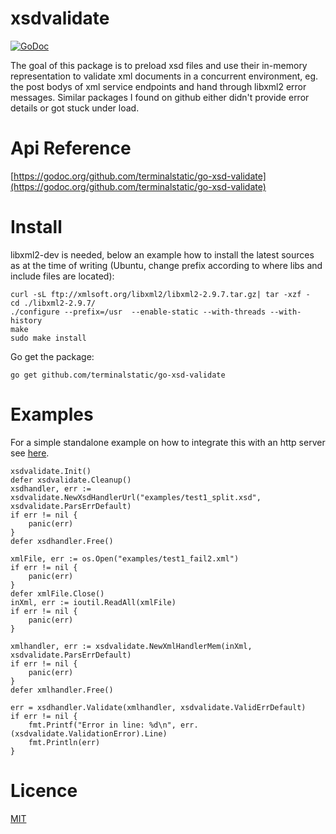 # xsdvalidate
[![GoDoc](https://godoc.org/github.com/terminalstatic/go-xsd-validate?status.svg)](https://godoc.org/github.com/terminalstatic/go-xsd-validate)

The goal of this package is to preload xsd files and use their in-memory representation to validate xml documents in a concurrent environment, eg. the post bodys of xml service endpoints and hand through libxml2 error messages. Similar packages I found on github either didn't provide error details or got stuck under load.

# Api Reference
[https://godoc.org/github.com/terminalstatic/go-xsd-validate](https://godoc.org/github.com/terminalstatic/go-xsd-validate)

# Install
libxml2-dev is needed, below an example how to install the latest sources as at the time of writing (Ubuntu, change prefix according to where libs and include files are located):                                                                                               

	curl -sL ftp://xmlsoft.org/libxml2/libxml2-2.9.7.tar.gz| tar -xzf -
	cd ./libxml2-2.9.7/
	./configure --prefix=/usr  --enable-static --with-threads --with-history
	make
	sudo make install
	
Go get the package:

	go get github.com/terminalstatic/go-xsd-validate
	
# Examples
For a simple standalone example on how to integrate this with an http server see [here](./examples/_server/simple.go).

	xsdvalidate.Init()
	defer xsdvalidate.Cleanup()
	xsdhandler, err := xsdvalidate.NewXsdHandlerUrl("examples/test1_split.xsd", xsdvalidate.ParsErrDefault)
	if err != nil {
	    panic(err)
	}
	defer xsdhandler.Free()
	
	xmlFile, err := os.Open("examples/test1_fail2.xml")
	if err != nil {
	    panic(err)
	}
	defer xmlFile.Close()
	inXml, err := ioutil.ReadAll(xmlFile)
	if err != nil {
	    panic(err)
	}
	
	xmlhandler, err := xsdvalidate.NewXmlHandlerMem(inXml, xsdvalidate.ParsErrDefault)
	if err != nil {
	    panic(err)
	}
	defer xmlhandler.Free()
	
	err = xsdhandler.Validate(xmlhandler, xsdvalidate.ValidErrDefault)
	if err != nil {
	    fmt.Printf("Error in line: %d\n", err.(xsdvalidate.ValidationError).Line)
	    fmt.Println(err)
	}

# Licence
[MIT](./LICENSE)
